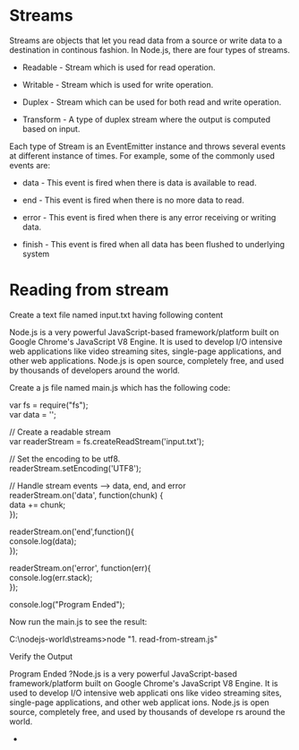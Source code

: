 # Streams

Streams are objects that let you read data from a source or write data to a destination in continous fashion. In Node.js, there are four types of streams.

* Readable - Stream which is used for read operation.

* Writable - Stream which is used for write operation.

* Duplex - Stream which can be used for both read and write operation.

* Transform - A type of duplex stream where the output is computed based on input.

Each type of Stream is an EventEmitter instance and throws several events at different instance of times. For example, some of the commonly used events are:

* data - This event is fired when there is data is available to read.

* end - This event is fired when there is no more data to read.

* error - This event is fired when there is any error receiving or writing data.

* finish - This event is fired when all data has been flushed to underlying system

# Reading from stream

Create a text file named input.txt having following content

Node.js is a very powerful JavaScript-based framework/platform built on Google Chrome's JavaScript V8 Engine. It is used to develop I/O intensive web applications like video streaming sites, single-page applications, and other web applications. Node.js is open source, completely free, and used by thousands of developers around the world.

Create a js file named main.js which has the following code:

var fs = require("fs");</br>
var data = '';</br>

// Create a readable stream</br>
var readerStream = fs.createReadStream('input.txt');</br>

// Set the encoding to be utf8. </br>
readerStream.setEncoding('UTF8');</br>

// Handle stream events --> data, end, and error</br>
readerStream.on('data', function(chunk) {</br>
   data += chunk;</br>
});</br>

readerStream.on('end',function(){</br>
   console.log(data);</br>
});</br>

readerStream.on('error', function(err){</br>
   console.log(err.stack);</br>
});</br>

console.log("Program Ended");</br>

Now run the main.js to see the result:

C:\nodejs-world\streams>node "1. read-from-stream.js"

Verify the Output

Program Ended
?Node.js is a very powerful JavaScript-based framework/platform built on Google
Chrome's JavaScript V8 Engine. It is used to develop I/O intensive web applicati
ons like video streaming sites, single-page applications, and other web applicat
ions. Node.js is open source, completely free, and used by thousands of develope
rs around the world.

-